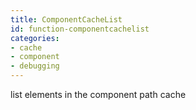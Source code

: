 ```yaml
---
title: ComponentCacheList
id: function-componentcachelist
categories:
- cache
- component
- debugging
---
```


list elements in the component path cache
